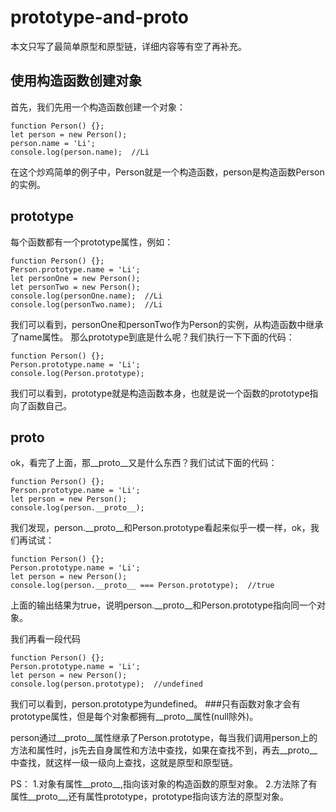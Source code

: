 # prototype-and-__proto__

本文只写了最简单原型和原型链，详细内容等有空了再补充。
## 使用构造函数创建对象
首先，我们先用一个构造函数创建一个对象：
```
function Person() {};
let person = new Person();
person.name = 'Li';
console.log(person.name);  //Li
```
在这个炒鸡简单的例子中，Person就是一个构造函数，person是构造函数Person的实例。

## prototype
每个函数都有一个prototype属性，例如：
```
function Person() {};
Person.prototype.name = 'Li';
let personOne = new Person();
let personTwo = new Person();
console.log(personOne.name);  //Li
console.log(personTwo.name);  //Li
```
我们可以看到，personOne和personTwo作为Person的实例，从构造函数中继承了name属性。
那么prototype到底是什么呢？我们执行一下下面的代码：
```
function Person() {};
Person.prototype.name = 'Li';
console.log(Person.prototype);
```
我们可以看到，prototype就是构造函数本身，也就是说一个函数的prototype指向了函数自己。

## __proto__
ok，看完了上面，那__proto__又是什么东西？我们试试下面的代码：
```
function Person() {};
Person.prototype.name = 'Li';
let person = new Person();
console.log(person.__proto__);
```
我们发现，person.__proto__和Person.prototype看起来似乎一模一样，ok，我们再试试：
```
function Person() {};
Person.prototype.name = 'Li';
let person = new Person();
console.log(person.__proto__ === Person.prototype);  //true  
```
上面的输出结果为true，说明person.__proto__和Person.prototype指向同一个对象。

我们再看一段代码
```
function Person() {};
Person.prototype.name = 'Li';
let person = new Person();
console.log(person.prototype);  //undefined 
```
我们可以看到，person.prototype为undefined。
###只有函数对象才会有prototype属性，但是每个对象都拥有__proto__属性(null除外)。

person通过__proto__属性继承了Person.prototype，每当我们调用person上的方法和属性时，js先去自身属性和方法中查找，如果在查找不到，再去__proto__中查找，就这样一级一级向上查找，这就是原型和原型链。

PS：
1.对象有属性__proto__,指向该对象的构造函数的原型对象。
2.方法除了有属性__proto__,还有属性prototype，prototype指向该方法的原型对象。
